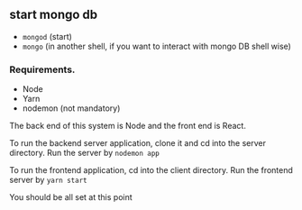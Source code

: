 ## start mongo db

- `mongod` (start)
- `mongo` (in another shell, if you want to interact with mongo DB shell wise)

### Requirements.

- Node
- Yarn
- nodemon (not mandatory)

The back end of this system is Node and the front end is React.

To run the backend server application, clone it and cd into the server directory.
Run the server by `nodemon app`

To run the frontend application, cd into the client directory.
Run the frontend server by `yarn start`

You should be all set at this point
